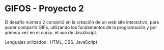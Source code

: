 # GIFOS - Proyecto 2
 
 El desafío número 2 consistió en la creación de un web site interactivo, para poder compartir GIFs, utilizando los fundamentos de la programación y por primera vez en el curso, el uso de JavaScript.

Lenguajes utilizados : HTML, CSS, JavaScript
